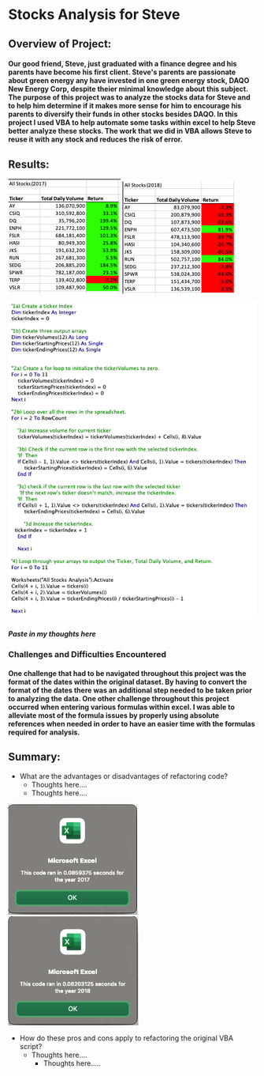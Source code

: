 # Stocks Analysis for Steve

## Overview of Project: 

#### Our good friend, Steve, just graduated with a finance degree and his parents have become his first client. Steve's parents are passionate about green energy any have invested in one green energy stock, DAQO New Energy Corp, despite theier minimal knowledge about this subject.  The purpose of this project was to analyze the stocks data for Steve and to help him determine if it makes more sense for him to encourage his parents to diversify their funds in other stocks besides DAQO. In this project I used VBA to help automate some tasks within excel to help Steve better analyze these stocks. The work that we did in VBA allows Steve to reuse it with any stock and reduces the risk of error.

## Results:

![2017 All Stocks](https://github.com/matthubb17/stocks-analysis/blob/main/Resources/2017%20All%20Stocks.png?raw=true) ![2017 All Stocks](https://github.com/matthubb17/stocks-analysis/blob/main/Resources/2018%20All%20Stocks.png?raw=true)

![VBA Script Refactored Example](https://github.com/matthubb17/stocks-analysis/blob/main/Resources/VBA%20Script%20Refactored.png?raw=true)

##### Paste in my thoughts here





### Challenges and Difficulties Encountered

#### One challenge that had to be navigated throughout this project was the format of the dates within the original dataset. By having to convert the format of the dates there was an additional step needed to be taken prior to analyzing the data. One other challenge throughout this project occurred when entering various formulas within excel. I was able to alleviate most of the formula issues by properly using absolute references when needed in order to have an easier time with the formulas required for analysis.

## Summary:

- What are the advantages or disadvantages of refactoring code?
  - Thoughts here....
  - Thoughts here....

![2017](https://github.com/matthubb17/stocks-analysis/blob/main/Resources/2017%20Run%20Script.png?raw=true) ![2018](https://github.com/matthubb17/stocks-analysis/blob/main/Resources/2018%20Run%20Script.png?raw=true)




- How do these pros and cons apply to refactoring the original VBA script?
  - Thoughts here....
     - Thoughts here.....
